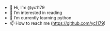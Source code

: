 - 👋 Hi, I’m @yc1179
- 👀 I’m interested in reading
- 🌱 I’m currently learning python
- 📫 How to reach me (https://github.com/yc1179)

<!---
yc1179/yc1179 is a ✨ special ✨ repository because its `README.md` (this file) appears on your GitHub profile.
You can click the Preview link to take a look at your changes.
--->
